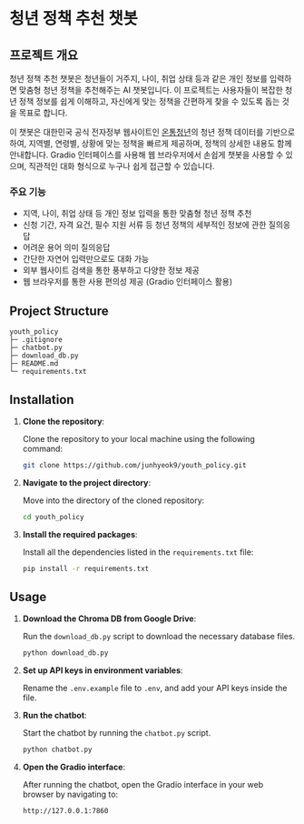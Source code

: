# 청년 정책 추천 챗봇

## 프로젝트 개요

청년 정책 추천 챗봇은 청년들이 거주지, 나이, 취업 상태 등과 같은 개인 정보를 입력하면 맞춤형 청년 정책을 추천해주는 AI 챗봇입니다. 이 프로젝트는 사용자들이 복잡한 청년 정책 정보를 쉽게 이해하고, 자신에게 맞는 정책을 간편하게 찾을 수 있도록 돕는 것을 목표로 합니다.

이 챗봇은 대한민국 공식 전자정부 웹사이트인 [온통청년](https://www.youthcenter.go.kr/main.do)의 청년 정책 데이터를 기반으로 하여, 지역별, 연령별, 상황에 맞는 정책을 빠르게 제공하며, 정책의 상세한 내용도 함께 안내합니다. Gradio 인터페이스를 사용해 웹 브라우저에서 손쉽게 챗봇을 사용할 수 있으며, 직관적인 대화 형식으로 누구나 쉽게 접근할 수 있습니다.

### 주요 기능
- 지역, 나이, 취업 상태 등 개인 정보 입력을 통한 맞춤형 청년 정책 추천
- 신청 기간, 자격 요건, 필수 지원 서류 등 청년 정책의 세부적인 정보에 관한 질의응답
- 어려운 용어 의미 질의응답
- 간단한 자연어 입력만으로도 대화 가능
- 외부 웹사이트 검색을 통한 풍부하고 다양한 정보 제공
- 웹 브라우저를 통한 사용 편의성 제공 (Gradio 인터페이스 활용)


## Project Structure

```
youth_policy
├─ .gitignore
├─ chatbot.py
├─ download_db.py
├─ README.md
└─ requirements.txt
```


## Installation

1. **Clone the repository**:

    Clone the repository to your local machine using the following command:

    ```bash
    git clone https://github.com/junhyeok9/youth_policy.git
    ```


2. **Navigate to the project directory**:

    Move into the directory of the cloned repository:

    ```bash
    cd youth_policy
    ```

3. **Install the required packages**:

    Install all the dependencies listed in the ```requirements.txt``` file:

    ```bash
    pip install -r requirements.txt
    ```


## Usage

1. **Download the Chroma DB from Google Drive**:

    Run the ```download_db.py``` script to download the necessary database files.

    ```bash
    python download_db.py
    ```   

2. **Set up API keys in environment variables**:

    Rename the ```.env.example``` file to ```.env```, and add your API keys inside the file.

3. **Run the chatbot**:

    Start the chatbot by running the ```chatbot.py``` script.

    ```bash
    python chatbot.py
    ```

4. **Open the Gradio interface**:

    After running the chatbot, open the Gradio interface in your web browser by navigating to:

    ```
    http://127.0.0.1:7860
    ```
